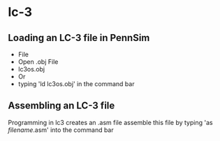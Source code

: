 # lc-3
## Loading an LC-3 file in PennSim
* File
* Open .obj File
* lc3os.obj
* Or
* typing 'ld lc3os.obj' in the command bar
## Assembling an LC-3 file
Programming in lc3 creates an .asm file
assemble this file by typing 'as *filename*.asm' into the command bar
